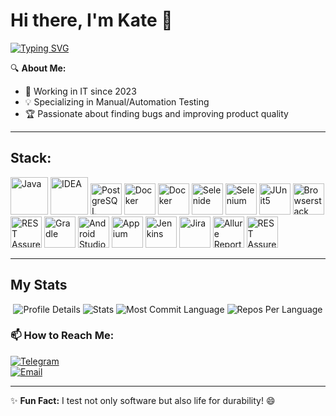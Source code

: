 # Hi there, I'm Kate 👋  
<a align="center" href="https://git.io/typing-svg"><img src="https://readme-typing-svg.herokuapp.com?font=Fira+Code&pause=1000&color=%23FF00FF&width=435&lines=Quality+Assurance+Engineer;QA+Automation;Web+testing;API+testing" alt="Typing SVG" /></a>

🔍 **About Me:**  
- 🚀 Working in IT since 2023 
- 💡 Specializing in Manual/Automation Testing  
- 🏆 Passionate about finding bugs and improving product quality  

---

## Stack:

<a href="https://www.java.com/"><img src="media/logo/Java.svg" width="60" height="60"  alt="Java"/></a>
<a id ="tech" href="https://www.jetbrains.com/idea/"><img src="media/logo/Idea.svg" width="60" height="60"  alt="IDEA"/></a>
<a href="https://www.postgresql.org"><img src="icons/postgreSQL.svg" title="PostgreSQL" alt="PostgreSQL" width="50" height="50"/></a>
<a href="https://www.docker.com"><img src="icons/docker.svg" title="Docker" alt="Docker" width="50" height="50"/></a>
<a href="https://aerokube.com/selenoid/"><img src="icons/selenoid-logo.svg" title="Docker" alt="Docker" width="50" height="50"/></a>
<a href="https://selenide.org"><img src="icons/selenide.svg" title="Selenide" alt="Selenide" width="50" height="50"/></a>
<a href="https://www.selenium.dev"><img src="icons/selenuim.svg" title="Selenium" alt="Selenium" width="50" height="50"/></a>
<a href="https://junit.org/junit5"><img src="icons/junit5.svg" title="JUnit5" alt="JUnit5" width="50" height="50"/></a>
<a href="https://www.browserstack.com/"><img src="media/logo/Browserstack.svg" width="50" height="50"  alt="Browserstack"/>
</a><a href="https://rest-assured.io"><img src="icons/rest_assured.svg" title="REST Assured" alt="REST Assured" width="50" height="50"/></a>
<a href="https://gradle.org"><img src="icons/gradle.svg" title="Gradle" alt="Gradle" width="50" height="50"/></a>
<a href="https://developer.android.com/studio"><img src="media/logo/Android-studio.svg" width="50" height="50"  alt="Android Studio"/></a>
<a href="https://appium.io/"><img src="media/logo/Appium.svg" width="50" height="50"  alt="Appium"/></a>
<a href="https://www.jenkins.io"><img src="icons/jenkins.svg" title="Jenkins" alt="Jenkins" width="50" height="50"/></a>
<a href="https://www.atlassian.com/software/jira"><img src="icons/jira.svg" title="Jira" alt="Jira" width="50" height="50"/></a>
<a href="https://qameta.io/allure-report"><img src="icons/allure_report.svg" title="Allure Report" alt="Allure Report" width="50" height="50"/></a>
<a href="https://qameta.io"><img src="icons/allure_testops.svg" title="Allure Testops" alt="REST Assured" width="50" height="50"/></a>

---

## My Stats
<p align="center">
  <img src="https://github-profile-summary-cards.vercel.app/api/cards/profile-details?username=katinagon&theme=tokyonight" alt="Profile Details">
  <img src="https://github-profile-summary-cards.vercel.app/api/cards/stats?username=katinagon&theme=tokyonight" alt="Stats">
  <img src="https://github-profile-summary-cards.vercel.app/api/cards/most-commit-language?username=katinagon&theme=tokyonight" alt="Most Commit Language">
  <img src="https://github-profile-summary-cards.vercel.app/api/cards/repos-per-language?username=katinagon&theme=tokyonight" alt="Repos Per Language">
</p>

### 📫 How to Reach Me:  
[![Telegram](https://img.shields.io/badge/-Telegram-0088cc?style=flat&logo=telegram)](https://t.me/katinagon)   
[![Email](https://img.shields.io/badge/-Email-D14836?style=flat&logo=gmail)](mailto:katinagon@yandex.ru)  

---

✨ **Fun Fact:** I test not only software but also life for durability! 😄  

